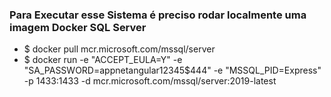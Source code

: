 <h3>Para Executar esse Sistema é preciso rodar localmente uma imagem Docker SQL Server</h3>

<ul>
     <li>$ docker pull mcr.microsoft.com/mssql/server</li>
     <li>$ docker run -e "ACCEPT_EULA=Y" -e "SA_PASSWORD=appnetangular12345$444" -e "MSSQL_PID=Express" -p 1433:1433 -d mcr.microsoft.com/mssql/server:2019-latest</li>
</ul>
      

